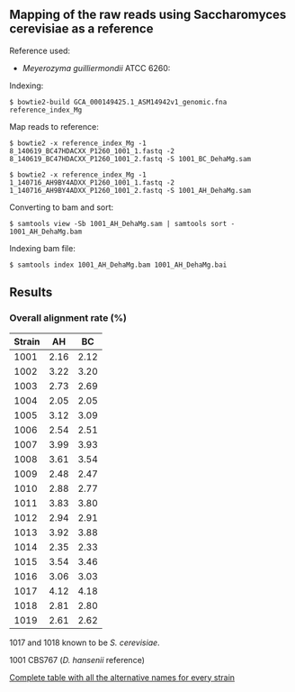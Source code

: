 ## Mapping of the raw reads using Saccharomyces cerevisiae as a reference
Reference used:

- *Meyerozyma guilliermondii* ATCC 6260:

Indexing:

	$ bowtie2-build GCA_000149425.1_ASM14942v1_genomic.fna reference_index_Mg

Map reads to reference: 

	$ bowtie2 -x reference_index_Mg -1 8_140619_BC47HDACXX_P1260_1001_1.fastq -2 8_140619_BC47HDACXX_P1260_1001_2.fastq -S 1001_BC_DehaMg.sam

	$ bowtie2 -x reference_index_Mg -1 1_140716_AH9BY4ADXX_P1260_1001_1.fastq -2 1_140716_AH9BY4ADXX_P1260_1001_2.fastq -S 1001_AH_DehaMg.sam

Converting to bam and sort:

	$ samtools view -Sb 1001_AH_DehaMg.sam | samtools sort - 1001_AH_DehaMg.bam

Indexing bam file:

	$ samtools index 1001_AH_DehaMg.bam 1001_AH_DehaMg.bai

## Results

### Overall alignment rate (%)

| Strain | AH    | BC    |
|--------|-------|-------|
| 1001   |  2.16 |  2.12 |
| 1002   |  3.22 |  3.20 |
| 1003   |  2.73 |  2.69 |
| 1004   |  2.05 |  2.05 |
| 1005   |  3.12 |  3.09 |
| 1006   |  2.54 |  2.51 |
| 1007   |  3.99 |  3.93 |
| 1008   |  3.61 |  3.54 |
| 1009   |  2.48 |  2.47 |
| 1010   |  2.88 |  2.77 |
| 1011   |  3.83 |  3.80 |
| 1012   |  2.94 |  2.91 |
| 1013   |  3.92 |  3.88 |
| 1014   |  2.35 |  2.33 |
| 1015   |  3.54 |  3.46 |
| 1016   |  3.06 |  3.03 |
| 1017   |  4.12 |  4.18 |
| 1018   |  2.81 |  2.80 |
| 1019   |  2.61 |  2.62 |

1017 and 1018 known to be *S. cerevisiae*.

1001 CBS767 (*D. hansenii* reference)

[Complete table with all the alternative names for every strain](https://github.com/The-Bioinformatics-Group/Debaryomyces_hansenii/blob/master/Work_files/Strains.md)

